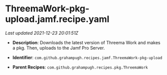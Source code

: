 # ThreemaWork-pkg-upload.jamf.recipe.yaml

_Last updated 2021-12-23 20:01:51Z_

- **Description**: Downloads the latest version of Threema Work and makes a pkg. Then, uploads to the Jamf Pro Server.

- **Identifier**: `com.github.grahampugh.recipes.jamf.ThreemaWork-pkg-upload`

- **Parent Recipes**: `com.github.grahampugh.recipes.pkg.ThreemaWork`
